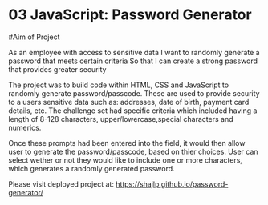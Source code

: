 # 03 JavaScript: Password Generator

#Aim of Project

As an employee with access to sensitive data
I want to randomly generate a password that meets certain criteria
So that I can create a strong password that provides greater security

The project was to build code within HTML, CSS and JavaScript to randomly generate password/passcode.  These are used to provide security to a users sensitive data such as: addresses, date of birth, payment card details, etc.  The challenge set had specific criteria which included having a length of 8-128 characters, upper/lowercase,special characters and numerics. 

Once these prompts had been entered into the field, it would then allow user to generate the password/passcode, based on thier choices.
User can select wether or not they would like to include one or more characters, which generates a randomly generated password.

Please visit deployed project at:
 https://shajlp.github.io/password-generator/